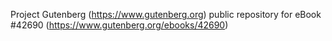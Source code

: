 Project Gutenberg (https://www.gutenberg.org) public repository for eBook #42690 (https://www.gutenberg.org/ebooks/42690)
